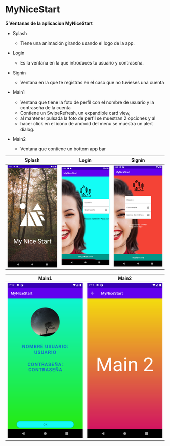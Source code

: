 # MyNiceStart

**5 Ventanas de la aplicacion MyNiceStart**

* Splash
  * Tiene una animación girando usando el logo de la app.

* Login
  * Es la ventana en la que introduces tu usuario y contraseña.

* Signin
  * Ventana en la que te registras en el caso que no tuvieses una cuenta

* Main1
  * Ventana que tiene la foto de perfil con el nombre de usuario y la
   contraseña de la cuenta
  * Contiene un SwipeRefresh, un expandible card view,
  * al mantener pulsada la foto de perfil se muestran 2 opciones y al 
  * hacer click en el icono de android del menu se muestra un alert dialog.

* Main2
  * Ventana que contiene un bottom app bar

Splash | Login | Signin
-------|-------|-------
![](img/splash.png) | ![](img/login.png) | ![](img/signin.png)

Main1 | Main2
-------|-------
![](img/main1.png) | ![](img/main2.png)
